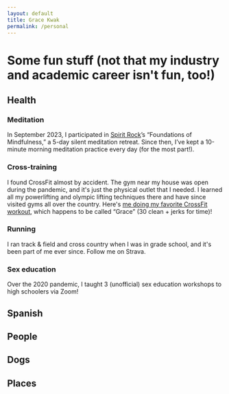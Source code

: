```yaml
---
layout: default
title: Grace Kwak
permalink: /personal
---
```

# Some fun stuff (not that my industry and academic career isn't fun, too!)

## Health

### Meditation
In September 2023, I participated in [Spirit Rock](https://www.spiritrock.org/)’s “Foundations of Mindfulness,” a 5-day silent meditation retreat. Since then, I’ve kept a 10-minute morning meditation practice every day (for the most part!).

### Cross-training
I found CrossFit almost by accident. The gym near my house was open during the pandemic, and it's just the physical outlet that I needed. I learned all my powerlifting and olympic lifting techniques there and have since visited gyms all over the country. Here's [me doing my favorite CrossFit workout](https://www.instagram.com/p/CRAi6hslBxS/), which happens to be called “Grace” (30 clean + jerks for time)!

### Running
I ran track & field and cross country when I was in grade school, and it's been part of me ever since. Follow me on Strava.

### Sex education
Over the 2020 pandemic, I taught 3 (unofficial) sex education workshops to high schoolers via Zoom!

## Spanish

## People

## Dogs

## Places
